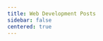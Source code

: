 ```yaml
---
title: Web Development Posts
sidebar: false
centered: true
---
```


<script setup>
import AppHome from '@/components/AppHome.vue'
</script>

<AppHome />
